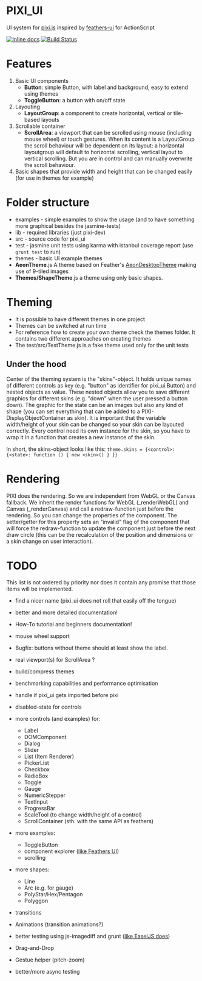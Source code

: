 PIXI_UI
===========

UI system for [pixi.js](http://pixijs.com) inspired by [feathers-ui](http://feathersui.com) for ActionScript

[![Inline docs](http://inch-ci.org/github/brean/pixi_ui.svg?branch=master)](http://inch-ci.org/github/brean/pixi_ui)
[![Build Status](https://travis-ci.org/brean/pixi_ui.svg?branch=master)](https://travis-ci.org/brean/pixi_ui)

Features
========

 1. Basic UI components
     - **Button**: simple Button, with label and background, easy to extend using themes
     - **ToggleButton**: a button with on/off state
 1. Layouting
     - **LayoutGroup**: a component to create horizontal, vertical or tile-based layouts
 1. Scrollable container
     - **ScrollArea**: a viewport that can be scrolled using mouse (including mouse wheel) or touch gestures.  When its content is a LayoutGroup the scroll behaviour will be dependent on its layout: a horizontal layoutgroup will default to horizontal scrolling, vertical layout to vertical scrolling.  But you are in control and can manually overwrite the scroll behaviour.
 1. Basic shapes that provide width and height that can be changed easily (for use in themes for example)


Folder structure
================

 - examples - simple examples to show the usage (and to have something more graphical besides the jasmine-tests)
 - lib - required libraries (just pixi-dev)
 - src - source code for pixi_ui
 - test - jasmine unit tests using karma with istanbul coverage report (use `grunt test` to run)
 - themes - basic UI example themes
  - **AeonTheme**.js A theme based on Feather's [AeonDesktopTheme](https://github.com/joshtynjala/feathers/tree/master/themes/AeonDesktopTheme) making use of 9-tiled images
  - **Themes/ShapeTheme**.js a theme using only basic shapes.


Theming
=======

 - It is possible to have different themes in one project
 - Themes can be switched at run time
 - For reference how to create your own theme check the themes folder.  It contains two different approaches on creating themes
 - The test/src/TestTheme.js is a fake theme used only for the unit tests

Under the hood
--------------
Center of the theming system is the "skins"-object. It holds unique names of different controls as key (e.g. "button" as identifier for pixi_ui.Button) and nested objects as value. These nested objects allow you to save different graphics for different skins (e.g. "down" when the user pressed a button down). The graphic for the state can be an images but also any kind of shape (you can set everything that can be added to a PIXI-DisplayObjectContainer as skin).
It is important that the variable width/height of your skin can be changed so your skin can be layouted correctly.
Every control need its own instance for the skin, so you have to wrap it in a function that creates a new instance of the skin.

In short, the skins-object looks like this:
`theme.skins = {<control>: {<state>: function () { new <skin>() } }}`

Rendering
=========
PIXI does the rendering. So we are independent from WebGL or the Canvas fallback.
We inherit the render functions for WebGL (_renderWebGL) and Canvas (_renderCanvas) and call a redraw-function just before the rendering.
So you can change the properties of the component. The setter/getter for this property sets an "invalid" flag of the component that will force the redraw-function to update the component just before the next draw circle (this can be the recalculation of the position and dimensions or a skin change on user interaction).

TODO
======
This list is not ordered by priority nor does it contain any promise that those items will be implemented.

 - find a nicer name (pixi_ui does not roll that easily off the tongue)
 - better and more detailed documentation!
 - How-To tutorial and beginners documentation!

 - mouse wheel support
 - Bugfix: buttons without theme should at least show the label.
 - real viewport(s) for ScrollArea ?
 - build/compress themes
 - benchmarking capabilities and performance optimisation
 - handle if pixi_ui gets imported before pixi
 - disabled-state for controls
 - more controls (and examples) for:
   - Label
   - DOMComponent
   - Dialog
   - Slider
   - List (Item Renderer)
   - PickerList
   - Checkbox
   - RadioBox
   - Toggle
   - Gauge
   - NumericStepper
   - TextInput
   - ProgressBar
   - ScaleTool (to change width/height of a control)
   - ScrollContainer (sth. with the same API as feathers)
 - more examples:
   - ToggleButton
   - component explorer ([like Feathers UI](http://feathersui.com/examples/components-explorer/))
   - scrolling
 - more shapes:
   - Line
   - Arc (e.g. for gauge)
   - PolyStar/Hex/Pentagon
   - Polyggon
 - transitions
 - Animations (transition animations?)
 - better testing using js-imagediff and grunt ([like EaselJS does](http://blog.createjs.com/unit-tests-in-easeljs-preloadjs/))
 - Drag-and-Drop
 - Gestue helper (pitch-zoom)
 - better/more async testing
